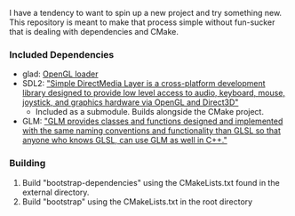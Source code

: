 I have a tendency to want to spin up a new project and try something new. This repository is meant to make that process
simple without fun-sucker that is dealing with dependencies and CMake.

### Included Dependencies
- glad: [OpenGL loader](https://github.com/Dav1dde/glad)
- SDL2: ["Simple DirectMedia Layer is a cross-platform development library designed to provide low level access to audio, 
keyboard, mouse, joystick, and graphics hardware via OpenGL and Direct3D"](https://www.libsdl.org/)
  - Included as a submodule. Builds alongside the CMake project.
- GLM: ["GLM provides classes and functions designed and implemented with the same naming conventions and functionality 
than GLSL so that anyone who knows GLSL, can use GLM as well in C++."](https://github.com/g-truc/glm)

### Building
1) Build "bootstrap-dependencies" using the CMakeLists.txt found in the external directory.
2) Build "bootstrap" using the CMakeLists.txt in the root directory